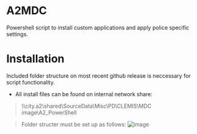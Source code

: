# A2MDC
Powershell script to install custom applications and apply police specific settings.

# Installation
Included folder structure on most recent github release is neccessary for script functionality.
- All install files can be found on internal network share:
>\\\city.a2\shared\SourceData\Misc\PD\CLEMIS\MDC image\A2_PowerShell

>Folder structer must be set up as follows:
>![image](https://github.com/nathanaelmoyer/A2MDC/assets/36149055/151748d8-fbe9-4412-a854-040a7e58eb77)
